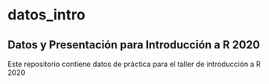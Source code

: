 # datos_intro

## Datos y Presentación para Introducción a R 2020
Este repositorio contiene datos de práctica para el taller de introducción a R 2020
